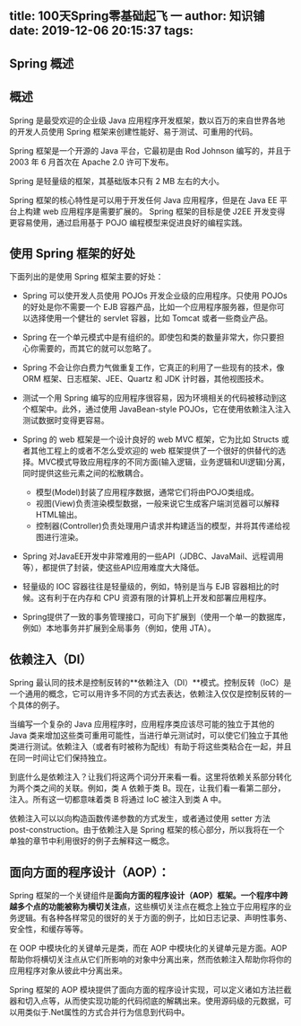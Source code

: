 title: 100天Spring零基础起飞 一
author: 知识铺
date: 2019-12-06 20:15:37
tags:
---
 

## Spring 概述

## 概述

Spring 是最受欢迎的企业级 Java 应用程序开发框架，数以百万的来自世界各地的开发人员使用 Spring 框架来创建性能好、易于测试、可重用的代码。

Spring 框架是一个开源的 Java 平台，它最初是由 Rod Johnson 编写的，并且于 2003 年 6 月首次在 Apache 2.0 许可下发布。

Spring 是轻量级的框架，其基础版本只有 2 MB 左右的大小。

Spring 框架的核心特性是可以用于开发任何 Java 应用程序，但是在 Java EE 平台上构建 web 应用程序是需要扩展的。 Spring 框架的目标是使 J2EE 开发变得更容易使用，通过启用基于 POJO 编程模型来促进良好的编程实践。

## 使用 Spring 框架的好处

下面列出的是使用 Spring 框架主要的好处：

*   Spring 可以使开发人员使用 POJOs 开发企业级的应用程序。只使用 POJOs 的好处是你不需要一个 EJB 容器产品，比如一个应用程序服务器，但是你可以选择使用一个健壮的 servlet 容器，比如 Tomcat 或者一些商业产品。

*   Spring 在一个单元模式中是有组织的。即使包和类的数量非常大，你只要担心你需要的，而其它的就可以忽略了。

*   Spring 不会让你白费力气做重复工作，它真正的利用了一些现有的技术，像ORM 框架、日志框架、JEE、Quartz 和 JDK 计时器，其他视图技术。

*   测试一个用 Spring 编写的应用程序很容易，因为环境相关的代码被移动到这个框架中。此外，通过使用 JavaBean-style POJOs，它在使用依赖注入注入测试数据时变得更容易。

*   Spring 的 web 框架是一个设计良好的 web MVC 框架，它为比如 Structs 或者其他工程上的或者不怎么受欢迎的 web 框架提供了一个很好的供替代的选择。MVC模式导致应用程序的不同方面(输入逻辑，业务逻辑和UI逻辑)分离，同时提供这些元素之间的松散耦合。

    *   模型(Model)封装了应用程序数据，通常它们将由POJO类组成。
    *   视图(View)负责渲染模型数据，一般来说它生成客户端浏览器可以解释HTML输出。
    *   控制器(Controller)负责处理用户请求并构建适当的模型，并将其传递给视图进行渲染。
*   Spring 对JavaEE开发中非常难用的一些API（JDBC、JavaMail、远程调用等），都提供了封装，使这些API应用难度大大降低。

*   轻量级的 IOC 容器往往是轻量级的，例如，特别是当与 EJB 容器相比的时候。这有利于在内存和 CPU 资源有限的计算机上开发和部署应用程序。

*   Spring提供了一致的事务管理接口，可向下扩展到（使用一个单一的数据库，例如）本地事务并扩展到全局事务（例如，使用 JTA）。

## 依赖注入（DI）

Spring 最认同的技术是控制反转的**依赖注入（DI）**模式。控制反转（IoC）是一个通用的概念，它可以用许多不同的方式去表达，依赖注入仅仅是控制反转的一个具体的例子。

当编写一个复杂的 Java 应用程序时，应用程序类应该尽可能的独立于其他的 Java 类来增加这些类可重用可能性，当进行单元测试时，可以使它们独立于其他类进行测试。依赖注入（或者有时被称为配线）有助于将这些类粘合在一起，并且在同一时间让它们保持独立。

到底什么是依赖注入？让我们将这两个词分开来看一看。这里将依赖关系部分转化为两个类之间的关联。例如，类 A 依赖于类 B。现在，让我们看一看第二部分，注入。所有这一切都意味着类 B 将通过 IoC 被注入到类 A 中。

依赖注入可以以向构造函数传递参数的方式发生，或者通过使用 setter 方法 post-construction。由于依赖注入是 Spring 框架的核心部分，所以我将在一个单独的章节中利用很好的例子去解释这一概念。

## 面向方面的程序设计（AOP）：

Spring 框架的一个关键组件是**面向方面的程序设计（AOP）**框架。一个程序中跨越多个点的功能被称为**横切关注点**，这些横切关注点在概念上独立于应用程序的业务逻辑。有各种各样常见的很好的关于方面的例子，比如日志记录、声明性事务、安全性，和缓存等等。

在 OOP 中模块化的关键单元是类，而在 AOP 中模块化的关键单元是方面。AOP 帮助你将横切关注点从它们所影响的对象中分离出来，然而依赖注入帮助你将你的应用程序对象从彼此中分离出来。

Spring 框架的 AOP 模块提供了面向方面的程序设计实现，可以定义诸如方法拦截器和切入点等，从而使实现功能的代码彻底的解耦出来。使用源码级的元数据，可以用类似于.Net属性的方式合并行为信息到代码中。